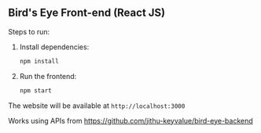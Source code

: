 ## Bird's Eye Front-end (React JS)

Steps to run:

1. Install dependencies:
   ```bash
   npm install
   ```
2. Run the frontend:
   ```bash
   npm start
   ```
The website will be available at `http://localhost:3000`


Works using APIs from https://github.com/jithu-keyvalue/bird-eye-backend